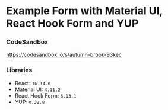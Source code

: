 # Example Form with Material UI, React Hook Form and YUP

### CodeSandbox
https://codesandbox.io/s/autumn-brook-93kec

### Libraries
* React: `16.14.0`
* Material UI: `4.11.2`
* React Hook Form: `6.13.1`
* YUP: `0.32.8`

